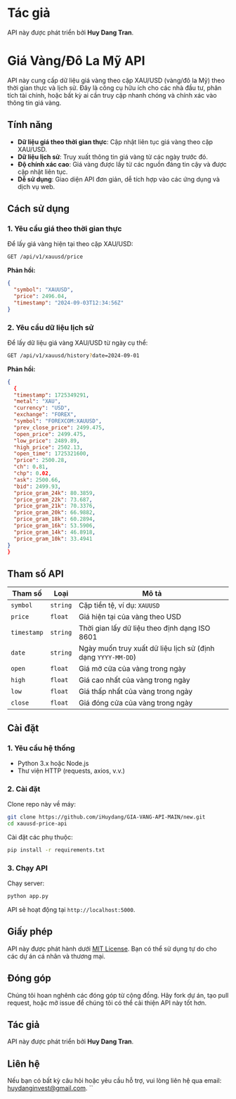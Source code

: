 # Tác giả

API này được phát triển bởi **Huy Dang Tran**.

# Giá Vàng/Đô La Mỹ API

API này cung cấp dữ liệu giá vàng theo cặp XAU/USD (vàng/đô la Mỹ) theo thời gian thực và lịch sử. Đây là công cụ hữu ích cho các nhà đầu tư, phân tích tài chính, hoặc bất kỳ ai cần truy cập nhanh chóng và chính xác vào thông tin giá vàng.

## Tính năng

- **Dữ liệu giá theo thời gian thực**: Cập nhật liên tục giá vàng theo cặp XAU/USD.
- **Dữ liệu lịch sử**: Truy xuất thông tin giá vàng từ các ngày trước đó.
- **Độ chính xác cao**: Giá vàng được lấy từ các nguồn đáng tin cậy và được cập nhật liên tục.
- **Dễ sử dụng**: Giao diện API đơn giản, dễ tích hợp vào các ứng dụng và dịch vụ web.

## Cách sử dụng

### 1. Yêu cầu giá theo thời gian thực

Để lấy giá vàng hiện tại theo cặp XAU/USD:

```bash
GET /api/v1/xauusd/price
```

**Phản hồi:**

```json
{
  "symbol": "XAUUSD",
  "price": 2496.04,
  "timestamp": "2024-09-03T12:34:56Z"
}
```

### 2. Yêu cầu dữ liệu lịch sử

Để lấy dữ liệu giá vàng XAU/USD từ ngày cụ thể:

```bash
GET /api/v1/xauusd/history?date=2024-09-01
```

**Phản hồi:**

```json
{
  {
  "timestamp": 1725349291,
  "metal": "XAU",
  "currency": "USD",
  "exchange": "FOREX",
  "symbol": "FOREXCOM:XAUUSD",
  "prev_close_price": 2499.475,
  "open_price": 2499.475,
  "low_price": 2489.89,
  "high_price": 2502.13,
  "open_time": 1725321600,
  "price": 2500.28,
  "ch": 0.81,
  "chp": 0.02,
  "ask": 2500.66,
  "bid": 2499.93,
  "price_gram_24k": 80.3859,
  "price_gram_22k": 73.687,
  "price_gram_21k": 70.3376,
  "price_gram_20k": 66.9882,
  "price_gram_18k": 60.2894,
  "price_gram_16k": 53.5906,
  "price_gram_14k": 46.8918,
  "price_gram_10k": 33.4941
}
}
```

## Tham số API

| Tham số       | Loại       | Mô tả                                                     |
| ------------- | ---------- | --------------------------------------------------------- |
| `symbol`      | `string`   | Cặp tiền tệ, ví dụ: `XAUUSD`                              |
| `price`       | `float`    | Giá hiện tại của vàng theo USD                            |
| `timestamp`   | `string`   | Thời gian lấy dữ liệu theo định dạng ISO 8601             |
| `date`        | `string`   | Ngày muốn truy xuất dữ liệu lịch sử (định dạng `YYYY-MM-DD`) |
| `open`        | `float`    | Giá mở cửa của vàng trong ngày                            |
| `high`        | `float`    | Giá cao nhất của vàng trong ngày                          |
| `low`         | `float`    | Giá thấp nhất của vàng trong ngày                         |
| `close`       | `float`    | Giá đóng cửa của vàng trong ngày                          |

## Cài đặt

### 1. Yêu cầu hệ thống

- Python 3.x hoặc Node.js
- Thư viện HTTP (requests, axios, v.v.)

### 2. Cài đặt

Clone repo này về máy:

```bash
git clone https://github.com/iHuydang/GIA-VANG-API-MAIN/new.git
cd xauusd-price-api
```

Cài đặt các phụ thuộc:

```bash
pip install -r requirements.txt
```

### 3. Chạy API

Chạy server:

```bash
python app.py
```

API sẽ hoạt động tại `http://localhost:5000`.

## Giấy phép

API này được phát hành dưới [MIT License](LICENSE). Bạn có thể sử dụng tự do cho các dự án cá nhân và thương mại.

## Đóng góp

Chúng tôi hoan nghênh các đóng góp từ cộng đồng. Hãy fork dự án, tạo pull request, hoặc mở issue để chúng tôi có thể cải thiện API này tốt hơn.

## Tác giả

API này được phát triển bởi **Huy Dang Tran**.

## Liên hệ

Nếu bạn có bất kỳ câu hỏi hoặc yêu cầu hỗ trợ, vui lòng liên hệ qua email: [huydanginvest@gmail.com](mailto:huydanginvest@gmail.com).
``
